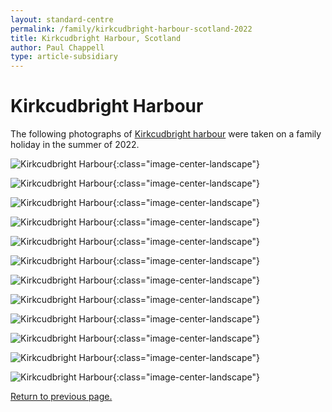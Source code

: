```yaml
---
layout: standard-centre
permalink: /family/kirkcudbright-harbour-scotland-2022
title: Kirkcudbright Harbour, Scotland
author: Paul Chappell
type: article-subsidiary
---
```

# Kirkcudbright Harbour

The following photographs of [Kirkcudbright harbour](https://bing.com/maps/default.aspx?cp=54.837874~-4.051117&lvl=16&style=a) were taken on a family holiday in the summer of 2022.

![Kirkcudbright Harbour](/content/cat/fam/2022-kirkcudbright/kharbour/0005.jpg){:class="image-center-landscape"}

![Kirkcudbright Harbour](/content/cat/fam/2022-kirkcudbright/kharbour/0007.jpg){:class="image-center-landscape"}

![Kirkcudbright Harbour](/content/cat/fam/2022-kirkcudbright/kharbour/0008.jpg){:class="image-center-landscape"}

![Kirkcudbright Harbour](/content/cat/fam/2022-kirkcudbright/kharbour/0009.jpg){:class="image-center-landscape"}

![Kirkcudbright Harbour](/content/cat/fam/2022-kirkcudbright/kharbour/0010.jpg){:class="image-center-landscape"}

![Kirkcudbright Harbour](/content/cat/fam/2022-kirkcudbright/kharbour/0011.jpg){:class="image-center-landscape"}

![Kirkcudbright Harbour](/content/cat/fam/2022-kirkcudbright/kharbour/0012.jpg){:class="image-center-landscape"}

![Kirkcudbright Harbour](/content/cat/fam/2022-kirkcudbright/kharbour/0013.jpg){:class="image-center-landscape"}

![Kirkcudbright Harbour](/content/cat/fam/2022-kirkcudbright/kharbour/0015.jpg){:class="image-center-landscape"}

![Kirkcudbright Harbour](/content/cat/fam/2022-kirkcudbright/kharbour/0016.jpg){:class="image-center-landscape"}

![Kirkcudbright Harbour](/content/cat/fam/2022-kirkcudbright/kharbour/0017.jpg){:class="image-center-landscape"}

![Kirkcudbright Harbour](/content/cat/fam/2022-kirkcudbright/kharbour/0018.jpg){:class="image-center-landscape"}

[Return to previous page.](/family/a-family-holiday-in-kirkcudbright)

